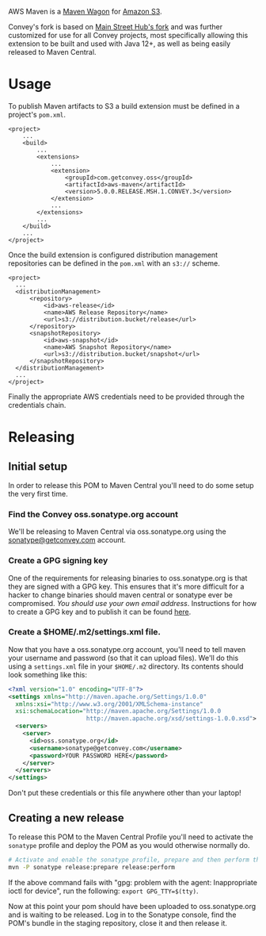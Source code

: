 AWS Maven is a [Maven Wagon][wagon] for [Amazon S3][s3].

Convey's fork is based on [Main Street Hub's fork](https://github.com/mainstreethub/aws-maven) and was further customized for use for all Convey projects, most specifically allowing this extension to be built and used with Java 12+, as well as being easily released to Maven Central.

[wagon]: http://maven.apache.org/wagon/
[s3]: http://aws.amazon.com/s3/

# Usage
To publish Maven artifacts to S3 a build extension must be defined in a project's `pom.xml`.

	<project>
	    ...
	    <build>
	        ...
	        <extensions>
	            ...
	            <extension>
	                <groupId>com.getconvey.oss</groupId>
                    <artifactId>aws-maven</artifactId>
                    <version>5.0.0.RELEASE.MSH.1.CONVEY.3</version>
	            </extension>
	            ...
	        </extensions>
	        ...
	    </build>
	    ...
	</project>

Once the build extension is configured distribution management repositories can be defined in the `pom.xml` with an `s3://` scheme.

	<project>
	  ...
	  <distributionManagement>
	      <repository>
	          <id>aws-release</id>
	          <name>AWS Release Repository</name>
	          <url>s3://distribution.bucket/release</url>
	      </repository>
	      <snapshotRepository>
	          <id>aws-snapshot</id>
	          <name>AWS Snapshot Repository</name>
	          <url>s3://distribution.bucket/snapshot</url>
	      </snapshotRepository>
	  </distributionManagement>
	  ...
	</project>

Finally the appropriate AWS credentials need to be provided through the credentials chain.

# Releasing

## Initial setup
In order to release this POM to Maven Central you'll need to do some setup
the very first time.

### Find the Convey oss.sonatype.org account
We'll be releasing to Maven Central via oss.sonatype.org using the 
sonatype@getconvey.com account.

### Create a GPG signing key
One of the requirements for releasing binaries to oss.sonatype.org is that
they are signed with a GPG key.  This ensures that it's more difficult for
a hacker to change binaries should maven central or sonatype ever be
compromised. *You should use your own email address*. Instructions for how 
to create a GPG key and to publish it can be found 
[here](http://central.sonatype.org/pages/working-with-pgp-signatures.html).

### Create a $HOME/.m2/settings.xml file.
Now that you have a oss.sonatype.org account, you'll need to tell maven
your username and password (so that it can upload files).  We'll do this
using a `settings.xml` file in your `$HOME/.m2` directory.  Its contents
should look something like this:

```xml
<?xml version="1.0" encoding="UTF-8"?>
<settings xmlns="http://maven.apache.org/Settings/1.0.0"
  xmlns:xsi="http://www.w3.org/2001/XMLSchema-instance"
  xsi:schemaLocation="http://maven.apache.org/Settings/1.0.0
                      http://maven.apache.org/xsd/settings-1.0.0.xsd">
  <servers>
    <server>
      <id>oss.sonatype.org</id>
      <username>sonatype@getconvey.com</username>
      <password>YOUR PASSWORD HERE</password>
    </server>
  </servers>
</settings>
```

Don't put these credentials or this file anywhere other than your laptop!

## Creating a new release

To release this POM to the Maven Central Profile you'll need to activate
the `sonatype` profile and deploy the POM as you would otherwise normally
do.

```bash
# Activate and enable the sonatype profile, prepare and then perform the release.
mvn -P sonatype release:prepare release:perform
```

If the above command fails with "gpg: problem with the agent: Inappropriate
ioctl for device", run the following: `export GPG_TTY=$(tty)`.

Now at this point your pom should have been uploaded to oss.sonatype.org and
is waiting to be released. Log in to the Sonatype console, find the POM's bundle
in the staging repository, close it and then release it.
